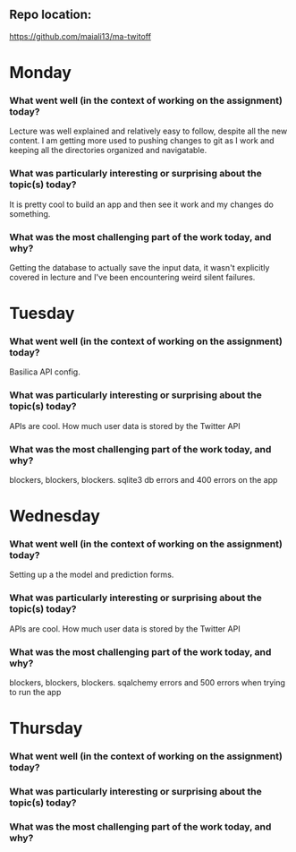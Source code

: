 ## Repo location: 
https://github.com/maiali13/ma-twitoff

# Monday
### What went well (in the context of working on the assignment) today?
Lecture was well explained and relatively easy to follow, despite all the new content. I am getting more used to pushing changes to git as I work and keeping all the directories organized and navigatable. 

### What was particularly interesting or surprising about the topic(s) today?
It is pretty cool to build an app and then see it work and my changes do something.

### What was the most challenging part of the work today, and why?
Getting the database to actually save the input data, it wasn't explicitly covered in lecture and I've been encountering weird silent failures. 


# Tuesday 
### What went well (in the context of working on the assignment) today?
Basilica API config. 

### What was particularly interesting or surprising about the topic(s) today?
APIs are cool. How much user data is stored by the Twitter API

### What was the most challenging part of the work today, and why?
blockers, blockers, blockers. sqlite3 db errors and 400 errors on the app


# Wednesday
### What went well (in the context of working on the assignment) today?
Setting up a the model and prediction forms.  

### What was particularly interesting or surprising about the topic(s) today?
APIs are cool. How much user data is stored by the Twitter API

### What was the most challenging part of the work today, and why?
blockers, blockers, blockers. sqalchemy errors and 500 errors when trying to run the app


# Thursday
### What went well (in the context of working on the assignment) today?

### What was particularly interesting or surprising about the topic(s) today?

### What was the most challenging part of the work today, and why?
